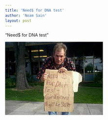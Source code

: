 ```yaml
---
title: 'Need$ for DNA test'
author: 'Noam Sain'
layout: post
---
```


“Need$ for DNA test”

![Need$ for DNA test](/assets/2012/2012-04-need-dna-test.jpg "Need$ for DNA test")
